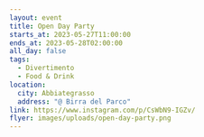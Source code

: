 ```yaml
---
layout: event
title: Open Day Party
starts_at: 2023-05-27T11:00:00
ends_at: 2023-05-28T02:00:00
all_day: false
tags:
  - Divertimento
  - Food & Drink
location:
  city: Abbiategrasso
  address: "@ Birra del Parco"
link: https://www.instagram.com/p/CsWbN9-IGZv/
flyer: images/uploads/open-day-party.png
---
```

